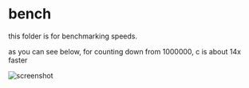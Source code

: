 # bench

this folder is for benchmarking speeds.

as you can see below, for counting down from 1000000, c is about 14x faster

![screenshot](https://cdn.discordapp.com/attachments/434428050873122827/921748240330801212/unknown.png)
